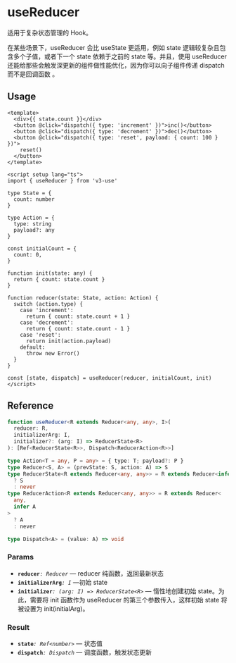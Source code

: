 # useReducer

适用于复杂状态管理的 Hook。

在某些场景下，useReducer 会比 useState 更适用，例如 state 逻辑较复杂且包含多个子值，或者下一个 state 依赖于之前的 state 等。并且，使用 useReducer 还能给那些会触发深更新的组件做性能优化，因为你可以向子组件传递 dispatch 而不是回调函数 。

## Usage

```vue
<template>
  <div>{{ state.count }}</div>
  <button @click="dispatch({ type: 'increment' })">inc()</button>
  <button @click="dispatch({ type: 'decrement' })">dec()</button>
  <button @click="dispatch({ type: 'reset', payload: { count: 100 } })">
    reset()
  </button>
</template>

<script setup lang="ts">
import { useReducer } from 'v3-use'

type State = {
  count: number
}

type Action = {
  type: string
  payload?: any
}

const initialCount = {
  count: 0,
}

function init(state: any) {
  return { count: state.count }
}

function reducer(state: State, action: Action) {
  switch (action.type) {
    case 'increment':
      return { count: state.count + 1 }
    case 'decrement':
      return { count: state.count - 1 }
    case 'reset':
      return init(action.payload)
    default:
      throw new Error()
  }
}

const [state, dispatch] = useReducer(reducer, initialCount, init)
</script>
```

## Reference

```ts
function useReducer<R extends Reducer<any, any>, I>(
  reducer: R,
  initializerArg: I,
  initializer?: (arg: I) => ReducerState<R>
): [Ref<ReducerState<R>>, Dispatch<ReducerAction<R>>]

type Action<T = any, P = any> = { type: T; payload?: P }
type Reducer<S, A> = (prevState: S, action: A) => S
type ReducerState<R extends Reducer<any, any>> = R extends Reducer<infer S, any>
  ? S
  : never
type ReducerAction<R extends Reducer<any, any>> = R extends Reducer<
  any,
  infer A
>
  ? A
  : never

type Dispatch<A> = (value: A) => void
```

### Params

- **`reducer`**_`: Reducer`_ &mdash; reducer 纯函数，返回最新状态
- **`initializerArg`**_`: I`_ &mdash;初始 state
- **`initializer`**_`: (arg: I) => ReducerState<R>`_ &mdash; 惰性地创建初始 state。为此，需要将 init 函数作为 useReducer 的第三个参数传入，这样初始 state 将被设置为 init(initialArg)。

### Result

- **`state`**_`: Ref<number>`_ &mdash; 状态值
- **`dispatch`**_`: Dispatch`_ &mdash; 调度函数，触发状态更新
